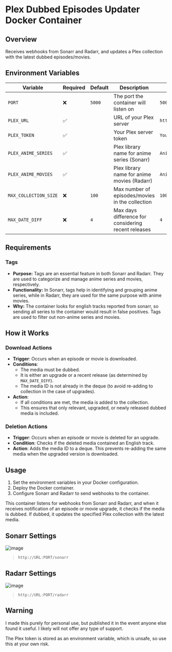 # Plex Dubbed Episodes Updater Docker Container

## Overview

Receives webhooks from Sonarr and Radarr, and updates a Plex collection with the latest dubbed episodes/movies.

## Environment Variables

| **Variable**            | **Required** | **Default** | **Description**                                        | **Example**            |
|-------------------------|--------------|-------------|--------------------------------------------------------|------------------------|
| `PORT`                  | ❌           | `5000`      | The port the container will listen on                  | `5000`                 |
| `PLEX_URL`              | ✅           |             | URL of your Plex server                                | `http://plex:32400`    |
| `PLEX_TOKEN`            | ✅           |             | Your Plex server token                                 | `YourPlexToken`        |
| `PLEX_ANIME_SERIES`     | ✅           |             | Plex library name for anime series (Sonarr)            | `Anime Series`         |
| `PLEX_ANIME_MOVIES`     | ✅           |             | Plex library name for anime movies (Radarr)            | `Anime Movies`         |
| `MAX_COLLECTION_SIZE`   | ❌           | `100`       | Max number of episodes/movies in the collection        | `100`                  |
| `MAX_DATE_DIFF`         | ❌           | `4`         | Max days difference for considering recent releases    | `4`                    |

## Requirements

### Tags

- **Purpose:** Tags are an essential feature in both Sonarr and Radarr. They are used to categorize and manage anime series and movies, respectively.
- **Functionality:** In Sonarr, tags help in identifying and grouping anime series, while in Radarr, they are used for the same purpose with anime movies.
- **Why:** The container looks for english tracks reported from sonarr, so sending all series to the container would result in false positives. Tags are used to filter out non-anime series and movies.

## How it Works

### Download Actions

- **Trigger**: Occurs when an episode or movie is downloaded.
- **Conditions**:
  - The media must be dubbed.
  - It is either an upgrade or a recent release (as determined by `MAX_DATE_DIFF`).
  - The media ID is not already in the deque (to avoid re-adding to collection in the case of upgrades).
- **Action**:
  - If all conditions are met, the media is added to the collection.
  - This ensures that only relevant, upgraded, or newly released dubbed media is included.

### Deletion Actions

- **Trigger**: Occurs when an episode or movie is deleted for an upgrade.
- **Condition**: Checks if the deleted media contained an English track.
- **Action**: Adds the media ID to a deque. This prevents re-adding the same media when the upgraded version is downloaded.

## Usage

1. Set the environment variables in your Docker configuration.
2. Deploy the Docker container.
3. Configure Sonarr and Radarr to send webhooks to the container.

This container listens for webhooks from Sonarr and Radarr, and when it receives notification of an episode or movie upgrade, it checks if the media is dubbed. If dubbed, it updates the specified Plex collection with the latest media.

## Sonarr Settings

![image](https://github.com/Heavybullets8/new-plex-dubs/assets/20793231/3847d1ca-e902-4567-9877-63a835aeb31a)

> `http://URL:PORT/sonarr`

## Radarr Settings

![image](https://github.com/Heavybullets8/new-plex-dubs/assets/20793231/11aa2328-438b-47bd-bafd-4a634d373f64)

> `http://URL:PORT/radarr`

## Warning

I made this purely for personal use, but published it in the event anyone else found it useful. I likely will not offer any type of support. 

The Plex token is stored as an environment variable, which is unsafe, so use this at your own risk. 
